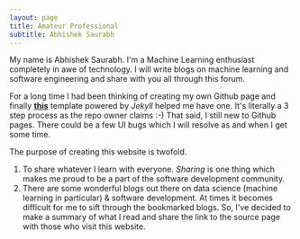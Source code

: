 ```yaml
---
layout: page
title: Amateur Professional
subtitle: Abhishek Saurabh
---
```


My name is Abhishek Saurabh. I'm a Machine Learning enthusiast completely in awe of technology. I will write blogs on machine learning and software engineering and share with you all through this forum.    

For a long time I had been thinking of creating my own Github page and finally __[this](https://github.com/daattali/beautiful-jekyll)__ template powered by _Jekyll_ helped me have one. It's literally a 3 step process as the repo owner claims :-) That said, I still new to Github pages. There could be a few UI bugs which I will resolve as and when I get some time. 

The purpose of creating this website is twofold.
1. To share whatever I learn with everyone. _Sharing_ is one thing which makes me proud to be a part of the software development community. 
2. There are some wonderful blogs out there on data science (machine learning in particular) & software development. At times it becomes difficult for me to sift through the bookmarked blogs. So, I've decided to make a summary of what I read and share the link to the source page with those who visit this website.   

